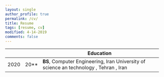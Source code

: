```yaml
---
layout: single
author_profile: true
permalink: /cv/
title: Resume
tags: [resume, cv]
modified: 4-14-2019
comments: false
---
```



|     |    |**Education**                                                               |
|-----|----|----------------------------------------------------------------------------------|
|2020 |20**| **BS**, Computer Engineering, Iran University of science an technology , Tehran , Iran 
